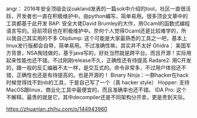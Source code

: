 angr： 2016年安全顶级会议oakland发表的一篇sok中介绍的tool，社区一直很活跃，开发者也一直在积极维护中。由python编写，简单易用。很多顶会文章中的工具都基于此开发
BAP: 安全大佬David Brumley的大作，用Ocaml的函数式编程语言写的。目前项目也在积极维护中。奈何个人觉得Ocaml还是比较难学的，所以我自己其实用的不多
Objdump: 这个可能是大家最熟悉的工具之一吧，基本上linux发行版都会自带，简单易用。不过准确性嘛，其实并不太好
Ghidra： 美国军方背景，NSA掏钱做的，基于java写的，好处当然就是跨平台。而且开源！实际用起来性能也还不错。不过刚刚release不久，正确性还有待提高
Radare2: 用C开发的，跟一般的反汇编器不太一样，是交互式的。命令非常多，不过用户体验还不错，正确性也还是有待提高的。也是开源的！
Binary Ninja：一群hacker在hack时候觉得找不到nb的工具，于是自己写了一个（真 hacker style）
Hopper: 支持MacOS跟linux，商业化工具中最便宜的，而且准确率也还不错。
IDA Pro: 这个不解释。最贵的就是它，其中decompiler还是不同架构分开卖，更是贵到天际。


https://zhuanlan.zhihu.com/p/144943960
